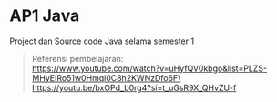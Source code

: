 # AP1 Java
Project dan Source code Java selama semester 1
> Referensi pembelajaran:\
  https://www.youtube.com/watch?v=uHyfQV0kbgo&list=PLZS-MHyEIRo51w0Hmqi0C8h2KWNzDfo6F\
> https://youtu.be/bxOPd_b0rg4?si=t_uGsR9X_QHvZU-f
